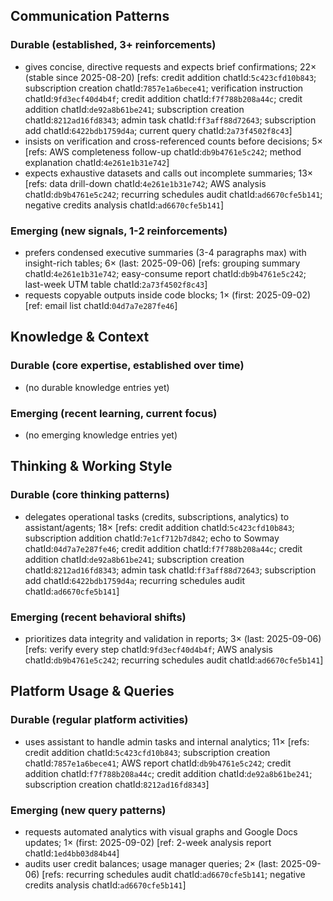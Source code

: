 ## Communication Patterns
### Durable (established, 3+ reinforcements)
- gives concise, directive requests and expects brief confirmations; 22× (stable since 2025-08-20) [refs: credit addition chatId:`5c423cfd10b843`; subscription creation chatId:`7857e1a6bece41`; verification instruction chatId:`9fd3ecf40d4b4f`; credit addition chatId:`f7f788b208a44c`; credit addition chatId:`de92a8b61be241`; subscription creation chatId:`8212ad16fd8343`; admin task chatId:`ff3aff88d72643`; subscription add chatId:`6422bdb1759d4a`; current query chatId:`2a73f4502f8c43`]
- insists on verification and cross-referenced counts before decisions; 5× [refs: AWS completeness follow-up chatId:`db9b4761e5c242`; method explanation chatId:`4e261e1b31e742`]
- expects exhaustive datasets and calls out incomplete summaries; 13× [refs: data drill-down chatId:`4e261e1b31e742`; AWS analysis chatId:`db9b4761e5c242`; recurring schedules audit chatId:`ad6670cfe5b141`; negative credits analysis chatId:`ad6670cfe5b141`]

### Emerging (new signals, 1-2 reinforcements)
- prefers condensed executive summaries (3-4 paragraphs max) with insight-rich tables; 6× (last: 2025-09-06) [refs: grouping summary chatId:`4e261e1b31e742`; easy-consume report chatId:`db9b4761e5c242`; last-week UTM table chatId:`2a73f4502f8c43`]
- requests copyable outputs inside code blocks; 1× (first: 2025-09-02) [ref: email list chatId:`04d7a7e287fe46`]

## Knowledge & Context
### Durable (core expertise, established over time)
- (no durable knowledge entries yet)

### Emerging (recent learning, current focus)
- (no emerging knowledge entries yet)

## Thinking & Working Style
### Durable (core thinking patterns)
- delegates operational tasks (credits, subscriptions, analytics) to assistant/agents; 18× [refs: credit addition chatId:`5c423cfd10b843`; subscription addition chatId:`7e1cf712b7d842`; echo to Sowmay chatId:`04d7a7e287fe46`; credit addition chatId:`f7f788b208a44c`; credit addition chatId:`de92a8b61be241`; subscription creation chatId:`8212ad16fd8343`; admin task chatId:`ff3aff88d72643`; subscription add chatId:`6422bdb1759d4a`; recurring schedules audit chatId:`ad6670cfe5b141`]

### Emerging (recent behavioral shifts)
- prioritizes data integrity and validation in reports; 3× (last: 2025-09-06) [refs: verify every step chatId:`9fd3ecf40d4b4f`; AWS analysis chatId:`db9b4761e5c242`; recurring schedules audit chatId:`ad6670cfe5b141`]

## Platform Usage & Queries
### Durable (regular platform activities)
- uses assistant to handle admin tasks and internal analytics; 11× [refs: credit addition chatId:`5c423cfd10b843`; subscription creation chatId:`7857e1a6bece41`; AWS report chatId:`db9b4761e5c242`; credit addition chatId:`f7f788b208a44c`; credit addition chatId:`de92a8b61be241`; subscription creation chatId:`8212ad16fd8343`]

### Emerging (new query patterns)
- requests automated analytics with visual graphs and Google Docs updates; 1× (first: 2025-09-02) [ref: 2-week analysis report chatId:`1ed4bb03d84b44`]
- audits user credit balances; usage manager queries; 2× (last: 2025-09-06) [refs: recurring schedules audit chatId:`ad6670cfe5b141`; negative credits analysis chatId:`ad6670cfe5b141`]